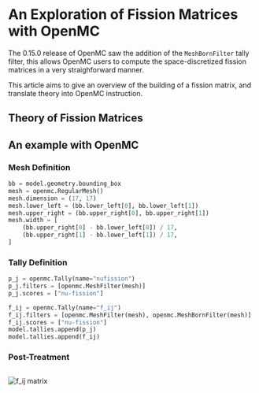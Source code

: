 # An Exploration of Fission Matrices with OpenMC

The 0.15.0 release of OpenMC saw the addition of the `MeshBornFilter` tally filter, this allows OpenMC users to compute the space-discretized fission matrices in a very straighforward manner.

This article aims to give an overview of the building of a fission matrix, and translate theory into OpenMC instruction.

## Theory of Fission Matrices

## An example with OpenMC

### Mesh Definition

```python
bb = model.geometry.bounding_box
mesh = openmc.RegularMesh()
mesh.dimension = (17, 17)
mesh.lower_left = (bb.lower_left[0], bb.lower_left[1])
mesh.upper_right = (bb.upper_right[0], bb.upper_right[1])
mesh.width = [
    (bb.upper_right[0] - bb.lower_left[0]) / 17,
    (bb.upper_right[1] - bb.lower_left[1]) / 17,
]
```

### Tally Definition

```python
p_j = openmc.Tally(name="nufission")
p_j.filters = [openmc.MeshFilter(mesh)]
p_j.scores = ["nu-fission"]

f_ij = openmc.Tally(name="f_ij")
f_ij.filters = [openmc.MeshFilter(mesh), openmc.MeshBornFilter(mesh)]
f_ij.scores = ["nu-fission"]
model.tallies.append(p_j)
model.tallies.append(f_ij)
```

### Post-Treatment

```python

```

![f_ij matrix](animated.gif)